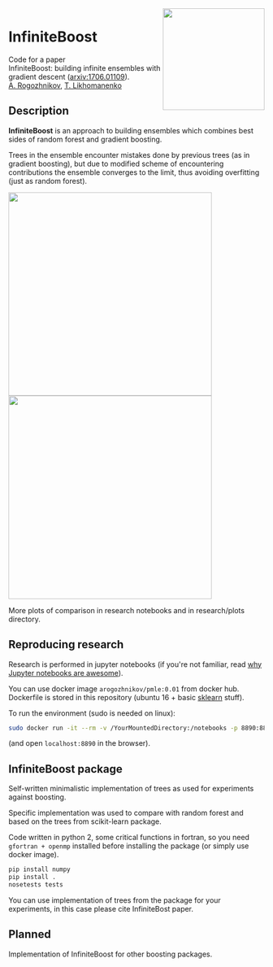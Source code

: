 <img src='https://github.com/arogozhnikov/infiniteboost/blob/master/infiniteboost.png' width=200 align=right />

# InfiniteBoost

Code for a paper  <br />
InfiniteBoost: building infinite ensembles with gradient descent ([arxiv:1706.01109](https://arxiv.org/abs/1706.01109)). <br />
[A. Rogozhnikov](https://github.com/arogozhnikov), [T. Likhomanenko](github.com/tlikhomanenko)

## Description

**InfiniteBoost** is an approach to building ensembles which combines best sides of random forest and gradient boosting. 

Trees in the ensemble encounter mistakes done by previous trees (as in gradient boosting), 
but due to modified scheme of encountering contributions
the ensemble converges to the limit, thus avoiding overfitting (just as random forest).

<img src='https://github.com/arogozhnikov/infiniteboost/blob/master/research/plots/rocauc_higgs.png' width=400 /><img src='https://github.com/arogozhnikov/infiniteboost/blob/master/research/plots/forest_longrun_real-sim.png' width=400 />

More plots of comparison in research notebooks and in research/plots directory.

## Reproducing research

Research is performed in jupyter notebooks 
(if you're not familiar, read [why Jupyter notebooks are awesome](http://arogozhnikov.github.io/2016/09/10/jupyter-features.html)).

You can use docker image `arogozhnikov/pmle:0.01` from docker hub. 
Dockerfile is stored in this repository (ubuntu 16 + basic [sklearn](https://github.com/scikit-learn/scikit-learn) stuff).

To run the environment (sudo is needed on linux):
```bash
sudo docker run -it --rm -v /YourMountedDirectory:/notebooks -p 8890:8890 arogozhnikov/pmle:0.01
```
(and open `localhost:8890` in the browser).


## InfiniteBoost package

Self-written minimalistic implementation of trees as used for experiments against boosting.

Specific implementation was used to compare with random forest and based on the trees from scikit-learn package. 

Code written in python 2, some critical functions in fortran, so you need `gfortran + openmp` installed 
before installing the package (or simply use docker image).

```bash
pip install numpy
pip install .
nosetests tests
```

You can use implementation of trees from the package for your experiments, in this case please cite InfiniteBost paper.

## Planned

Implementation of InfiniteBoost for other boosting packages.
